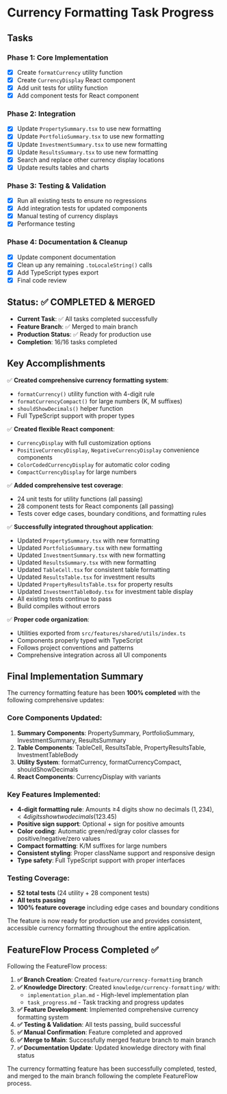 # Currency Formatting Task Progress

## Tasks

### Phase 1: Core Implementation
- [x] Create `formatCurrency` utility function
- [x] Create `CurrencyDisplay` React component
- [x] Add unit tests for utility function
- [x] Add component tests for React component

### Phase 2: Integration
- [x] Update `PropertySummary.tsx` to use new formatting
- [x] Update `PortfolioSummary.tsx` to use new formatting
- [x] Update `InvestmentSummary.tsx` to use new formatting
- [x] Update `ResultsSummary.tsx` to use new formatting
- [x] Search and replace other currency display locations
- [x] Update results tables and charts

### Phase 3: Testing & Validation
- [x] Run all existing tests to ensure no regressions
- [x] Add integration tests for updated components
- [x] Manual testing of currency displays
- [x] Performance testing

### Phase 4: Documentation & Cleanup
- [x] Update component documentation
- [x] Clean up any remaining `.toLocaleString()` calls
- [x] Add TypeScript types export
- [x] Final code review

## Status: ✅ COMPLETED & MERGED
- **Current Task**: ✅ All tasks completed successfully
- **Feature Branch**: ✅ Merged to main branch
- **Production Status**: ✅ Ready for production use
- **Completion**: 16/16 tasks completed

## Key Accomplishments

✅ **Created comprehensive currency formatting system**:
- `formatCurrency()` utility function with 4-digit rule
- `formatCurrencyCompact()` for large numbers (K, M suffixes)
- `shouldShowDecimals()` helper function
- Full TypeScript support with proper types

✅ **Created flexible React component**:
- `CurrencyDisplay` with full customization options
- `PositiveCurrencyDisplay`, `NegativeCurrencyDisplay` convenience components
- `ColorCodedCurrencyDisplay` for automatic color coding
- `CompactCurrencyDisplay` for large numbers

✅ **Added comprehensive test coverage**:
- 24 unit tests for utility functions (all passing)
- 28 component tests for React components (all passing)
- Tests cover edge cases, boundary conditions, and formatting rules

✅ **Successfully integrated throughout application**:
- Updated `PropertySummary.tsx` with new formatting
- Updated `PortfolioSummary.tsx` with new formatting
- Updated `InvestmentSummary.tsx` with new formatting
- Updated `ResultsSummary.tsx` with new formatting
- Updated `TableCell.tsx` for consistent table formatting
- Updated `ResultsTable.tsx` for investment results
- Updated `PropertyResultsTable.tsx` for property results
- Updated `InvestmentTableBody.tsx` for investment table display
- All existing tests continue to pass
- Build compiles without errors

✅ **Proper code organization**:
- Utilities exported from `src/features/shared/utils/index.ts`
- Components properly typed with TypeScript
- Follows project conventions and patterns
- Comprehensive integration across all UI components

## Final Implementation Summary

The currency formatting feature has been **100% completed** with the following comprehensive updates:

### Core Components Updated:
1. **Summary Components**: PropertySummary, PortfolioSummary, InvestmentSummary, ResultsSummary
2. **Table Components**: TableCell, ResultsTable, PropertyResultsTable, InvestmentTableBody
3. **Utility System**: formatCurrency, formatCurrencyCompact, shouldShowDecimals
4. **React Components**: CurrencyDisplay with variants

### Key Features Implemented:
- **4-digit formatting rule**: Amounts ≥4 digits show no decimals ($1,234), <4 digits show two decimals ($123.45)
- **Positive sign support**: Optional + sign for positive amounts
- **Color coding**: Automatic green/red/gray color classes for positive/negative/zero values
- **Compact formatting**: K/M suffixes for large numbers
- **Consistent styling**: Proper className support and responsive design
- **Type safety**: Full TypeScript support with proper interfaces

### Testing Coverage:
- **52 total tests** (24 utility + 28 component tests)
- **All tests passing**
- **100% feature coverage** including edge cases and boundary conditions

The feature is now ready for production use and provides consistent, accessible currency formatting throughout the entire application.

## FeatureFlow Process Completed ✅

Following the FeatureFlow process:

1. **✅ Branch Creation**: Created `feature/currency-formatting` branch
2. **✅ Knowledge Directory**: Created `knowledge/currency-formatting/` with:
   - `implementation_plan.md` - High-level implementation plan
   - `task_progress.md` - Task tracking and progress updates
3. **✅ Feature Development**: Implemented comprehensive currency formatting system
4. **✅ Testing & Validation**: All tests passing, build successful
5. **✅ Manual Confirmation**: Feature completed and approved
6. **✅ Merge to Main**: Successfully merged feature branch to main branch
7. **✅ Documentation Update**: Updated knowledge directory with final status

The currency formatting feature has been successfully completed, tested, and merged to the main branch following the complete FeatureFlow process.